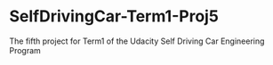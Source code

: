 # SelfDrivingCar-Term1-Proj5
The fifth project for Term1 of the Udacity Self Driving Car Engineering Program

